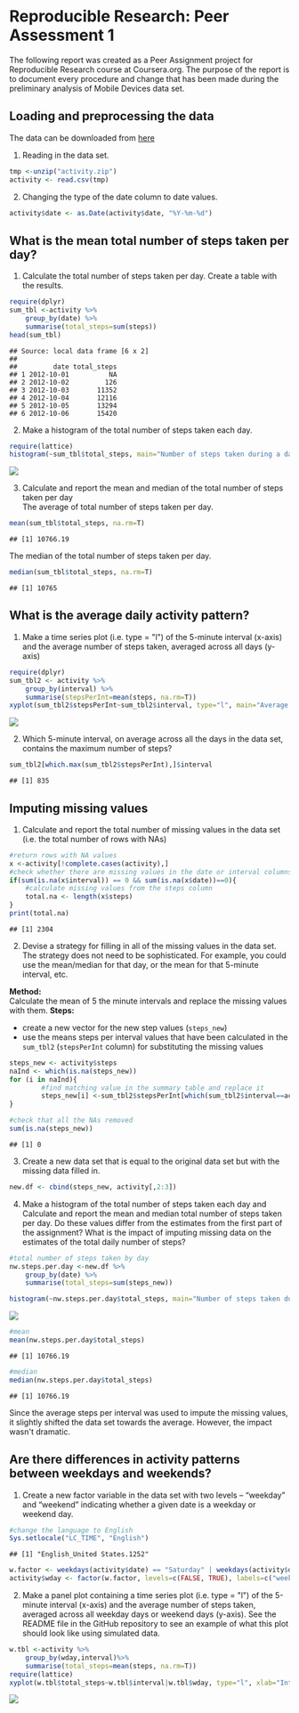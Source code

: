 # Reproducible Research: Peer Assessment 1

The following report was created as a Peer Assignment project for Reproducible Research course at Coursera.org. The purpose of the report is to document every procedure and change that has been made during the preliminary analysis of Mobile Devices data set.  

## Loading and preprocessing the data

The data can be downloaded from [here](https://d396qusza40orc.cloudfront.net/repdata%2Fdata%2Factivity.zip)  
1. Reading in the data set.


```r
tmp <-unzip("activity.zip")
activity <- read.csv(tmp)
```

2. Changing the type of the date column to date values.


```r
activity$date <- as.Date(activity$date, "%Y-%m-%d")
```

## What is the mean total number of steps taken per day?

1. Calculate the total number of steps taken per day. Create a table with the results.


```r
require(dplyr)
sum_tbl <-activity %>%
    group_by(date) %>%
    summarise(total_steps=sum(steps))
head(sum_tbl)
```

```
## Source: local data frame [6 x 2]
## 
##         date total_steps
## 1 2012-10-01          NA
## 2 2012-10-02         126
## 3 2012-10-03       11352
## 4 2012-10-04       12116
## 5 2012-10-05       13294
## 6 2012-10-06       15420
```
  
2. Make a histogram of the total number of steps taken each day.


```r
require(lattice)
histogram(~sum_tbl$total_steps, main="Number of steps taken during a day", xlab="Number of steps per day", col="blue", breaks=10)
```

![](PA1_template_files/figure-html/unnamed-chunk-4-1.png) 
  
3. Calculate and report the mean and median of the total number of steps taken per day  
The average of total number of steps taken per day.  


```r
mean(sum_tbl$total_steps, na.rm=T)
```

```
## [1] 10766.19
```

The median of the total number of steps taken per day.

```r
median(sum_tbl$total_steps, na.rm=T)
```

```
## [1] 10765
```
## What is the average daily activity pattern?

1. Make a time series plot (i.e. type = "l") of the 5-minute interval (x-axis) and the average number of steps taken, averaged across all days (y-axis)


```r
require(dplyr)
sum_tbl2 <- activity %>%
    group_by(interval) %>%
    summarise(stepsPerInt=mean(steps, na.rm=T))
xyplot(sum_tbl2$stepsPerInt~sum_tbl2$interval, type="l", main="Average daily activity pattern", xlab="Interval", ylab="Average number of steps")
```

![](PA1_template_files/figure-html/unnamed-chunk-7-1.png) 

2. Which 5-minute interval, on average across all the days in the data set, contains the maximum number of steps?  

```r
sum_tbl2[which.max(sum_tbl2$stepsPerInt),]$interval
```

```
## [1] 835
```

## Imputing missing values

1. Calculate and report the total number of missing values in the data set (i.e. the total number of rows with NAs)

```r
#return rows with NA values
x <-activity[!complete.cases(activity),]
#check whether there are missing values in the date or interval columns
if(sum(is.na(x$interval)) == 0 && sum(is.na(x$date))==0){
    #calculate missing values from the steps column
    total.na <- length(x$steps)
}
print(total.na)
```

```
## [1] 2304
```

2. Devise a strategy for filling in all of the missing values in the data set. The strategy does not need to be sophisticated. For example, you could use the mean/median for that day, or the mean for that 5-minute interval, etc.

**Method:**  
Calculate the mean of 5 the minute intervals and replace the missing values with them.
**Steps:**  
- create a new vector for the new step values (`steps_new`)
- use the means steps per interval values that have been calculated in the `sum_tbl2` (`stepsPerInt` column) for substituting the missing values


```r
steps_new <- activity$steps
naInd <- which(is.na(steps_new))
for (i in naInd){
        #find matching value in the summary table and replace it
        steps_new[i] <-sum_tbl2$stepsPerInt[which(sum_tbl2$interval==activity$interval[i])]
}

#check that all the NAs removed
sum(is.na(steps_new))
```

```
## [1] 0
```

3. Create a new data set that is equal to the original data set but with the missing data filled in.


```r
new.df <- cbind(steps_new, activity[,2:3])
```

4. Make a histogram of the total number of steps taken each day and Calculate and report the mean and median total number of steps taken per day. Do these values differ from the estimates from the first part of the assignment? What is the impact of imputing missing data on the estimates of the total daily number of steps?


```r
#total number of steps taken by day
nw.steps.per.day <-new.df %>%
    group_by(date) %>%
    summarise(total_steps=sum(steps_new))

histogram(~nw.steps.per.day$total_steps, main="Number of steps taken during a day\nAfter missing values were replace by interval averages", xlab="Number of steps per day", col="blue", breaks=10)
```

![](PA1_template_files/figure-html/unnamed-chunk-12-1.png) 

```r
#mean
mean(nw.steps.per.day$total_steps)
```

```
## [1] 10766.19
```

```r
#median
median(nw.steps.per.day$total_steps)
```

```
## [1] 10766.19
```

Since the average steps per interval was used to impute the missing values, it slightly shifted the data set towards the average. However, the impact wasn't dramatic.

## Are there differences in activity patterns between weekdays and weekends?

1. Create a new factor variable in the data set with two levels – “weekday” and “weekend” indicating whether a given date is a weekday or weekend day.


```r
#change the language to English
Sys.setlocale("LC_TIME", "English")
```

```
## [1] "English_United States.1252"
```

```r
w.factor <- weekdays(activity$date) == "Saturday" | weekdays(activity$date) == "Sunday"
activity$wday <- factor(w.factor, levels=c(FALSE, TRUE), labels=c("weekday", "weekend"))
```

2. Make a panel plot containing a time series plot (i.e. type = "l") of the 5-minute interval (x-axis) and the average number of steps taken, averaged across all weekday days or weekend days (y-axis). See the README file in the GitHub repository to see an example of what this plot should look like using simulated data.


```r
w.tbl <-activity %>%
    group_by(wday,interval)%>%
    summarise(total_steps=mean(steps, na.rm=T))
require(lattice)
xyplot(w.tbl$total_steps~w.tbl$interval|w.tbl$wday, type="l", xlab="Interval", ylab="Number of steps (mean)", main="Number of steps taken depending on the time of the week", layout=c(1,2))
```

![](PA1_template_files/figure-html/unnamed-chunk-14-1.png) 
